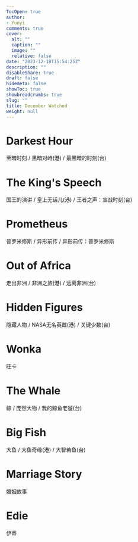 ```yaml
---
TocOpen: true
author:
- Yunyi
comments: true
cover:
  alt: ""
  caption: ""
  image: ""
  relative: false
date: "2023-12-18T15:54:25Z"
description: ""
disableShare: true
draft: false
hidemeta: false
showToc: true
showbreadcrumbs: true
slug: ""
title: December Watched
weight: null
---
```


# Darkest Hour
至暗时刻 / 黑暗对峙(港) / 最黑暗的时刻(台)

# The King's Speech
国王的演讲 / 皇上无话儿(港) / 王者之声：宣战时刻(台)

# Prometheus
普罗米修斯 / 异形前传 / 异形前传：普罗米修斯

# Out of Africa
走出非洲 / 非洲之旅(港) / 远离非洲(台) 

# Hidden Figures
隐藏人物 / NASA无名英雌(港) / 关键少数(台)

# Wonka
旺卡 

# The Whale 
鲸 / 庞然大物 / 我的鲸鱼老爸(台)

# Big Fish
大鱼 / 大鱼奇缘(港) / 大智若鱼(台) 

# Marriage Story 
婚姻故事

# Edie 
伊蒂